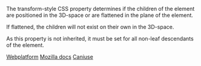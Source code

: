 The transform-style CSS property determines if the children of the element are positioned in the 3D-space or are flattened in the plane of the element.

If flattened, the children will not exist on their own in the 3D-space.

As this property is not inherited, it must be set for all non-leaf descendants of the element.

[Webplatform](docs.webplatform.org/wiki/css/properties/transform-style "Webplatform")
[Mozilla docs](https://developer.mozilla.org/en-US/docs/Web/CSS/transform-style "Mozilla")
[Caniuse](http://caniuse.com/#feat=transforms3d "Caniuse")